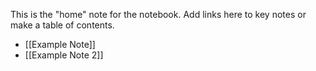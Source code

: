 This is the "home" note for the notebook. Add links here to key notes or make a table of contents.

- [[Example Note]]
- [[Example Note 2]]
